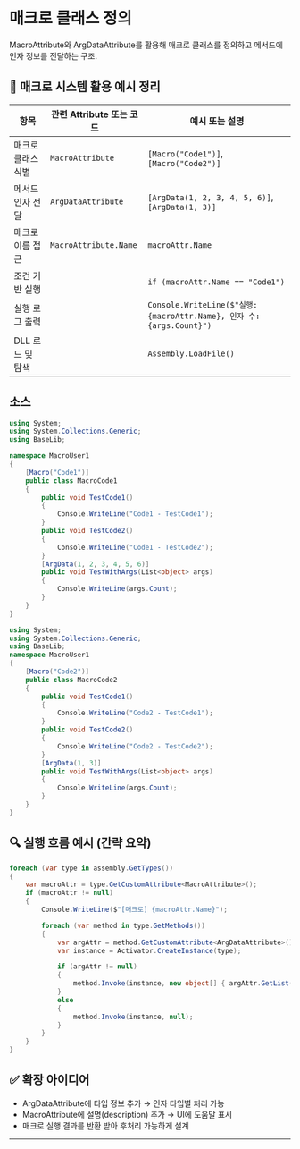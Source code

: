 # 매크로 클래스 정의

MacroAttribute와 ArgDataAttribute를 활용해 매크로 클래스를 정의하고 메서드에 인자 정보를 전달하는 구조.

## 🧠 매크로 시스템 활용 예시 정리

| 항목                  | 관련 Attribute 또는 코드           | 예시 또는 설명                                      |
|-----------------------|------------------------------------|-----------------------------------------------------|
| 매크로 클래스 식별     | `MacroAttribute`                   | `[Macro("Code1")]`, `[Macro("Code2")]`              |
| 메서드 인자 전달       | `ArgDataAttribute`                 | `[ArgData(1, 2, 3, 4, 5, 6)]`, `[ArgData(1, 3)]`     |
| 매크로 이름 접근       | `MacroAttribute.Name`              | `macroAttr.Name`                                    |
| 조건 기반 실행         |                                    | `if (macroAttr.Name == "Code1")`                    |
| 실행 로그 출력         |                                    | `Console.WriteLine($"실행: {macroAttr.Name}, 인자 수: {args.Count}")` |
| DLL 로드 및 탐색       |                                    | `Assembly.LoadFile()`                               |

## 소스
```csharp
using System;
using System.Collections.Generic;
using BaseLib;

namespace MacroUser1
{
    [Macro("Code1")]
    public class MacroCode1
    {
        public void TestCode1()
        {
            Console.WriteLine("Code1 - TestCode1");
        }
        public void TestCode2()
        {
            Console.WriteLine("Code1 - TestCode2");
        }
        [ArgData(1, 2, 3, 4, 5, 6)]
        public void TestWithArgs(List<object> args)
        {
            Console.WriteLine(args.Count);
        }
    }
}

using System;
using System.Collections.Generic;
using BaseLib;
namespace MacroUser1
{
    [Macro("Code2")]
    public class MacroCode2
    {
        public void TestCode1()
        {
            Console.WriteLine("Code2 - TestCode1");
        }
        public void TestCode2()
        {
            Console.WriteLine("Code2 - TestCode2");
        }
        [ArgData(1, 3)]
        public void TestWithArgs(List<object> args)
        {
            Console.WriteLine(args.Count);
        }
    }
}

```


## 🔍 실행 흐름 예시 (간략 요약)
```csharp
foreach (var type in assembly.GetTypes())
{
    var macroAttr = type.GetCustomAttribute<MacroAttribute>();
    if (macroAttr != null)
    {
        Console.WriteLine($"[매크로] {macroAttr.Name}");

        foreach (var method in type.GetMethods())
        {
            var argAttr = method.GetCustomAttribute<ArgDataAttribute>();
            var instance = Activator.CreateInstance(type);

            if (argAttr != null)
            {
                method.Invoke(instance, new object[] { argAttr.GetList() });
            }
            else
            {
                method.Invoke(instance, null);
            }
        }
    }
}
```


## ✅ 확장 아이디어
- ArgDataAttribute에 타입 정보 추가 → 인자 타입별 처리 가능
- MacroAttribute에 설명(description) 추가 → UI에 도움말 표시
- 매크로 실행 결과를 반환 받아 후처리 가능하게 설계

---

